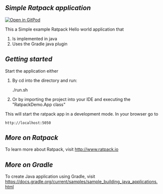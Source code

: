 ## _Simple Ratpack application_

[![Open in GitPod](https://gitpod.io/button/open-in-gitpod.svg)](https://gitpod.io/from-referrer/)

This a Simple example Ratpack Hello world application that
1. Is implemented in java
2. Uses the Gradle java plugin

## _Getting started_
Start the application either
1. By cd into the directory and run:


     ./run.sh


2. Or by importing the project into your IDE and executing the "RatpackDemo.App class"

This will start the ratpack app in a development mode. In your browser go to

    http://localhost:5050

## _More on Ratpack_

To learn more about Ratpack, visit http://www.ratpack.io

## _More on Gradle_

To create Java application using Gradle, visit
https://docs.gradle.org/current/samples/sample_building_java_applications.html